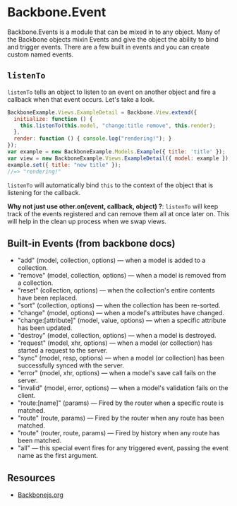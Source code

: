 # Backbone.Event

Backbone.Events is a module that can be mixed in to any object. Many of the 
Backbone objects mixin Events and give the object the ability to bind and 
trigger events. There are a few built in events and you can create custom named 
events.

## `listenTo`
`listenTo` tells an object to listen to an event on another object and fire a 
callback when that event occurs. Let's take a look.

```js
BackboneExample.Views.ExampleDetail = Backbone.View.extend({
  initialize: function () {
    this.listenTo(this.model, "change:title remove", this.render);
  },
  render: function () { console.log("rendering!"); }
});
var example = new BackboneExample.Models.Example({ title: 'title' });
var view = new BackboneExample.Views.ExampleDetail({ model: example });
example.set({ title: "new title" });
//=> "rendering!"
```

`listenTo` will automatically bind `this` to the context of the object that is 
listening for the callback. 

**Why not just use other.on(event, callback, object) ?**: `listenTo` will keep 
track of the events registered and can remove them all at once later on. This 
will help in the clean up process when we swap views.

## Built-in Events (from backbone docs)

+  "add" (model, collection, options) — when a model is added to a collection.
+  "remove" (model, collection, options) — when a model is removed from a collection.
+  "reset" (collection, options) — when the collection's entire contents have been replaced.
+  "sort" (collection, options) — when the collection has been re-sorted.
+  "change" (model, options) — when a model's attributes have changed.
+  "change:[attribute]" (model, value, options) — when a specific attribute has been updated.
+  "destroy" (model, collection, options) — when a model is destroyed.
+  "request" (model, xhr, options) — when a model (or collection) has started a request to the server.
+  "sync" (model, resp, options) — when a model (or collection) has been successfully synced with the server.
+  "error" (model, xhr, options) — when a model's save call fails on the server.
+  "invalid" (model, error, options) — when a model's validation fails on the client.
+  "route:[name]" (params) — Fired by the router when a specific route is matched.
+  "route" (route, params) — Fired by the router when any route has been matched.
+  "route" (router, route, params) — Fired by history when any route has been matched.
+  "all" — this special event fires for any triggered event, passing the event name as the first argument.

## Resources
+  [Backbonejs.org](http://backbonejs.org/#Events)
